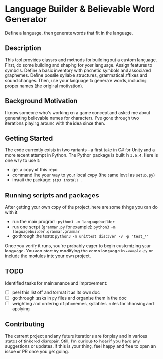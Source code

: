 # Language Builder & Believable Word Generator

Define a language, then generate words that fit in the language.

## Description

This tool provides classes and methods for building out a custom language. First, do some building and shaping for your language. Assign features to symbols. Define a basic inventory with phonetic symbols and associated graphemes. Define possile syllable structures, grammatical affixes and sound changes. Then, use your language to generate words, including proper names (the original motivation).

## Background Motivation

I know someone who's working on a game concept and asked me about generating believable names for characters. I've gone through two iterations playing around with the idea since then.

## Getting Started

The code currently exists in two variants - a first take in C# for Unity and a more recent attempt in Python. The Python package is built in `3.6.4`. Here is one way to use it:
- get a copy of this repo
- command line your way to your local copy (the same level as `setup.py`)
- install the package: `pip3 install .`

## Running scripts and packages

After getting your own copy of the project, here are some things you can do with it.
- run the main program: `python3 -m languagebuilder`
- run one script (`grammar.py` for example): `python3 -m languagebuilder.grammar.grammar`
- go through the tests: `python3 -m unittest discover -v -p "test_*"`

Once you verify it runs, you're probably eager to begin customizing your language. You can start by modifying the demo language in `example.py` or include the modules into your own project.

## TODO

Identified tasks for maintenance and improvement:
- [ ] peel this list off and format it as its own doc
- [ ] go through tasks in py files and organize them in the doc
- [ ] weighting and ordering of phonemes, syllables, rules for choosing and applying

## Contributing

The current project and any future iterations are for play and in various states of tinkered disrepair. Still, I'm curious to hear if you have any suggestions or updates. If this is your thing, feel happy and free to open an issue or PR once you get going.

